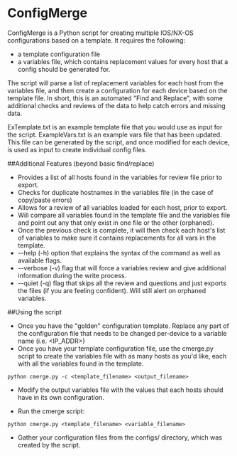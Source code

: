 ConfigMerge
===========

ConfigMerge is a Python script for creating multiple IOS/NX-OS configurations based on a template.  It requires the following:

* a template configuration file
* a variables file, which contains replacement values for every host that a config should be generated for.  

The script will parse a list of replacement variables for each host from the variables file, and then create a configuration for each device based on the template file. In short, this is an automated "Find and Replace", with some additional checks and reviews of the data to help catch errors and missing data.

ExTemplate.txt is an example template file that you would use as input for the script.
ExampleVars.txt is an example vars file that has been updated.  This file can be generated by the script, and once modified for each device, is used as input to create individual config files.

##Additional Features (beyond basic find/replace)
* Provides a list of all hosts found in the variables for review file prior to export.
* Checks for duplicate hostnames in the variables file (in the case of copy/paste errors)
* Allows for a review of all variables loaded for each host, prior to export.
* Will compare all variables found in the template file and the variables file and point out any that only exist in one file or the other (orphaned).
* Once the previous check is complete, it will then check each host's list of variables to make sure it contains replacements for all vars in the template.
* --help (-h) option that explains the syntax of the command as well as available flags.
* --verbose (-v) flag that will force a variables review and give additional information during the write process.
* --quiet (-q) flag that skips all the review and questions and just exports the files (if you are feeling confident).  Will still alert on orphaned variables.

##Using the script
* Once you have the "golden" configuration template.  Replace any part of the configuration file that needs to be changed per-device to a variable name (i.e. &lt;IP_ADDR&gt;)
* Once you have your template configuration file, use the cmerge.py script to create the variables file with as many hosts as you'd like, each with all the variables found in the template.

```
python cmerge.py -c <template_filename> <output_filename>
```

* Modify the output variables file with the values that each hosts should have in its own configuration.

* Run the cmerge script:

```
python cmerge.py <template_filename> <variable_filename>
```

* Gather your configuration files from the configs/ directory, which was created by the script.


